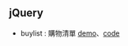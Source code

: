 ## jQuery
* buylist : 購物清單 [demo](https://lolo-12.github.io/jQuery/buylist/public/index.html)、[code](https://github.com/LoLo-12/jQuery/tree/master/buylist/public)
